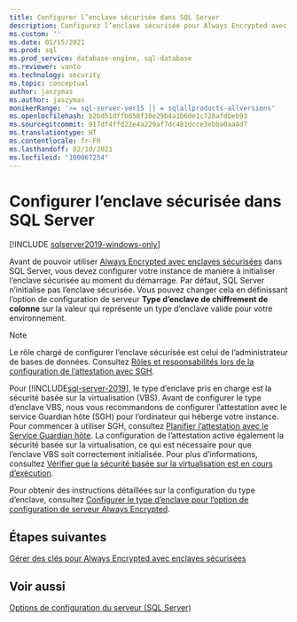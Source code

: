 ```yaml
---
title: Configurer l’enclave sécurisée dans SQL Server
description: Configurez l’enclave sécurisée pour Always Encrypted avec des enclaves sécurisées dans SQL Server.
ms.custom: ''
ms.date: 01/15/2021
ms.prod: sql
ms.prod_service: database-engine, sql-database
ms.reviewer: vanto
ms.technology: security
ms.topic: conceptual
author: jaszymas
ms.author: jaszymas
monikerRange: '>= sql-server-ver15 || = sqlallproducts-allversions'
ms.openlocfilehash: b2bd51dffb858f30e29b4a1b60e1c728afdbeb93
ms.sourcegitcommit: 917df4ffd22e4a229af7dc481dcce3ebba0aa4d7
ms.translationtype: HT
ms.contentlocale: fr-FR
ms.lasthandoff: 02/10/2021
ms.locfileid: "100067254"
---
```

# <a name="configure-the-secure-enclave-in-sql-server"></a>Configurer l’enclave sécurisée dans SQL Server

[!INCLUDE [sqlserver2019-windows-only](../../../includes/applies-to-version/sqlserver2019-windows-only.md)]

Avant de pouvoir utiliser [Always Encrypted avec enclaves sécurisées](always-encrypted-enclaves.md) dans SQL Server, vous devez configurer votre instance de manière à initialiser l’enclave sécurisée au moment du démarrage. Par défaut, SQL Server n’initialise pas l’enclave sécurisée. Vous pouvez changer cela en définissant l’option de configuration de serveur **Type d’enclave de chiffrement de colonne** sur la valeur qui représente un type d’enclave valide pour votre environnement.

> [!NOTE]
> Le rôle chargé de configurer l’enclave sécurisée est celui de l’administrateur de bases de données. Consultez [Rôles et responsabilités lors de la configuration de l’attestation avec SGH](always-encrypted-enclaves-host-guardian-service-plan.md#roles-and-responsibilities-when-configuring-attestation-with-hgs).

Pour [!INCLUDE[sql-server-2019](../../../includes/sssql19-md.md)], le type d’enclave pris en charge est la sécurité basée sur la virtualisation (VBS). Avant de configurer le type d’enclave VBS, nous vous recommandons de configurer l’attestation avec le service Guardian hôte (SGH) pour l’ordinateur qui héberge votre instance. Pour commencer à utiliser SGH, consultez [Planifier l’attestation avec le Service Guardian hôte](always-encrypted-enclaves-host-guardian-service-plan.md). La configuration de l’attestation active également la sécurité basée sur la virtualisation, ce qui est nécessaire pour que l’enclave VBS soit correctement initialisée. Pour plus d’informations, consultez [Vérifier que la sécurité basée sur la virtualisation est en cours d’exécution](always-encrypted-enclaves-host-guardian-service-register.md#step-2-verify-virtualization-based-security-is-running).

Pour obtenir des instructions détaillées sur la configuration du type d’enclave, consultez [Configurer le type d’enclave pour l’option de configuration de serveur Always Encrypted](../../../database-engine/configure-windows/configure-column-encryption-enclave-type.md).

## <a name="next-steps"></a>Étapes suivantes

 [Gérer des clés pour Always Encrypted avec enclaves sécurisées](always-encrypted-enclaves-manage-keys.md)

## <a name="see-also"></a>Voir aussi  
 
 [Options de configuration du serveur (SQL Server)](../../../database-engine/configure-windows/server-configuration-options-sql-server.md)
